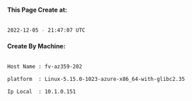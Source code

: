 
   
#### This Page Create at:

```bash

2022-12-05 - 21:47:07 UTC

```

#### Create By Machine:

```bash

Host Name : fv-az359-202

platform  : Linux-5.15.0-1023-azure-x86_64-with-glibc2.35

Ip Local  : 10.1.0.151

```

